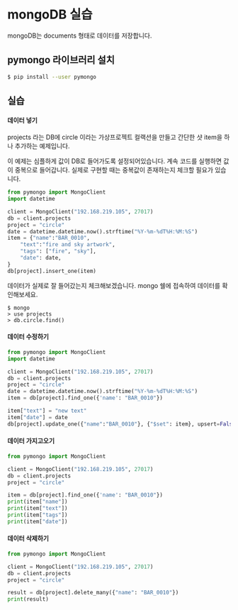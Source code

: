 # mongoDB 실습

mongoDB는 documents 형태로 데이터를 저장합니다.

## pymongo 라이브러리 설치

```bash
$ pip install --user pymongo
```

## 실습

#### 데이터 넣기
projects 라는 DB에 circle 이라는 가상프로젝트 컬랙션을 만들고 간단한 샷 item을 하나 추가하는 예제입니다.

이 예제는 심플하게 값이 DB로 들어가도록 설정되어있습니다.
계속 코드를 실행하면 값이 중복으로 들어갑니다.
실제로 구현할 때는 중복값이 존재하는지 체크할 필요가 있습니다.

```python
from pymongo import MongoClient
import datetime

client = MongoClient("192.168.219.105", 27017)
db = client.projects
project = "circle"
date = datetime.datetime.now().strftime("%Y-%m-%dT%H:%M:%S")
item = {"name":"BAR_0010",
	"text":"fire and sky artwork",
	"tags": ["fire", "sky"],
	"date": date,
}
db[project].insert_one(item)
```

데이터가 실제로 잘 들어갔는지 체크해보겠습니다. mongo 쉘에 접속하여 데이터를 확인해보세요.

```
$ mongo
> use projects
> db.circle.find()
```

#### 데이터 수정하기

```python
from pymongo import MongoClient
import datetime

client = MongoClient("192.168.219.105", 27017)
db = client.projects
project = "circle"
date = datetime.datetime.now().strftime("%Y-%m-%dT%H:%M:%S")
item = db[project].find_one({'name': "BAR_0010"})

item["text"] = "new text"
item["date"] = date
db[project].update_one({"name":"BAR_0010"}, {"$set": item}, upsert=False)
```

#### 데이터 가지고오기

```python
from pymongo import MongoClient

client = MongoClient("192.168.219.105", 27017)
db = client.projects
project = "circle"

item = db[project].find_one({'name': "BAR_0010"})
print(item["name"])
print(item["text"])
print(item["tags"])
print(item["date"])
```

#### 데이터 삭제하기

```python
from pymongo import MongoClient

client = MongoClient("192.168.219.105", 27017)
db = client.projects
project = "circle"

result = db[project].delete_many({"name": "BAR_0010"})
print(result)
```